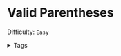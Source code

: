 # Valid Parentheses

Difficulty: `Easy`

<details>
<summary> Tags</summary>

`String`, `Stack`

</details>